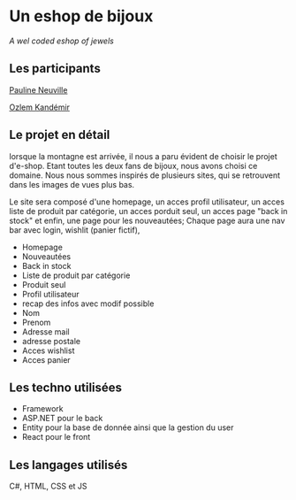 
# Un eshop de bijoux

_A wel coded eshop of jewels_

## Les participants

 [Pauline Neuville](https://github.com/PaulineNvle)
 
 [Ozlem Kandémir](https://github.com/OzlemKan)

## Le projet en détail

lorsque la montagne est arrivée, il nous a paru évident de choisir le projet d'e-shop. Etant toutes les deux fans de bijoux, nous avons choisi ce domaine. Nous nous sommes inspirés de plusieurs sites, qui se retrouvent dans les images de vues plus bas.


Le site sera composé d'une homepage, un acces profil utilisateur, un acces liste de produit par catégorie, un acces porduit seul, un acces page "back in stock" et enfin, une page pour les nouveautées;
Chaque page aura une nav bar avec login, wishlit (panier fictif), 

* Homepage
* Nouveautées
* Back in stock
* Liste de produit par catégorie
* Produit seul
* Profil utilisateur
 * recap des infos avec modif possible
  *  Nom
  *  Prenom
  *  Adresse mail
  *  adresse postale
  *  Acces wishlist
  *  Acces panier


## Les techno utilisées
 * Framework
  * ASP.NET pour le back
  * Entity pour la base de donnée ainsi que la gestion du user
  * React pour le front

## Les langages utilisés

C#, HTML, CSS et  JS
